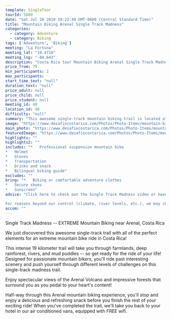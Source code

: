 ```yaml
---
template: SingleTour
tourId: 5609
date: "Sat Jul 20 2019 19:22:49 GMT-0600 (Central Standard Time)"
title: "Mountain Biking Arenal Single Track Madness"
categories: 
  - category: Adventure
  - category: Biking
tags: ['Adventure', 'Biking']
meeting: "La Fortuna"
meeting_lat: "10.4718"
meeting_lng: "-84.643"
description: "Costa Rica tour Mountain Biking Arenal Single Track Madness, id 5609"
price_from: 79
min_participants: 2
max_participants: 
start_time_text: "null"
duration_text: "null"
price_adult: null
price_child: null
price_student: null
meeting_id: 40
location_id: 40
difficulty: "null"
summary: "This awesome single-track mountain biking trail is located at the base of the Arenal Volcano and has got all of the perfect elements for an excellent mountain bike ride in Costa Rica: ride through farmlands, deep rainforests, and cross rivers and mud puddles. You'll see spectacular views of the Arenal Volcano and the impressive forests that surround you!"
image: "https://www.desafiocostarica.com/Photos/Photo-Items/mountain-biking-in-arenal-single-track-madness-challenging-1457739698.jpg"
main_photo: "https://www.desafiocostarica.com/Photos/Photo-Items/mountain-biking-in-arenal-single-track-madness-challenging-1457739698.jpg"
featuredImage: "https://www.desafiocostarica.com/Photos/Photo-Items/mountain-biking-in-arenal-single-track-madness-challenging-1457739698.jpg"
highlights: ""
highlights2: ""
includes: "*   Professional suspension mountain bike
*   Helmet
*   Gloves
*   Transportation
*   Drinks and snack
*   Bilingual biking guide"
excludes: ""
bring: "*   Biking or comfortable adventure clothes
*   Secure shoes
*   Sunscreen"
advice: "Click here to check out the Single Track Madness video or have a look at our Adventure Waiver if you have questions about our Costa Rica adventure tour policies. Come and bike Arenal with us!

For reasons beyond our control (climate, river levels, etc.), we may change to a more-suitable tour with an equal or similar adventure-appeal or offer other tour options. We reserve the right to cancel a trip due to unfavorable conditions & will only run a tour according to our company policies. Full refund is given if (on rare occasion) no tour is run. This adventure involves some inherent risk and physical exertion, so you must be in good physical condition to attempt it. NOTE: We have an extra transport charge for hotels outside of our normal pick-up zone."
accom: ""
---
```

Single Track Madness -- EXTREME Mountain Biking near Arenal, Costa Rica

We just discovered this awesome single-track trail with all of the perfect elements for an extreme mountain bike ride in Costa Rica!

This intense 19 kilometer trail will take you through farmlands, deep rainforest, rivers, and mud puddles -- so get ready for the ride of your life! Designed for passionate mountain bikers, you'll ride past interesting scenery and push yourself through different levels of challenges on this single-track madness trail.

Enjoy spectacular views of the Arenal Volcano and impressive forests that surround you as you pedal to your heart's content!

Half-way through this Arenal mountain biking experience, you'll stop and enjoy a delicious and refreshing snack before you finish the rest of your exciting ride! When you've completed the trail, we'll take you back to your hotel in our air conditioned vans, equipped with FREE wifi.